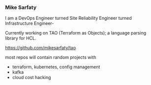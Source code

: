 ### Mike Sarfaty

I am a DevOps Engineer turned Site Reliability Engineer turned Infrastructure Engineer-

Currently working on TAO (Terraform as Objects); a language parsing library for HCL.

https://github.com/mikesarfaty/tao


most repos will contain random projects with
- terraform, kubernetes, config management
- kafka
- cloud cost hacking
